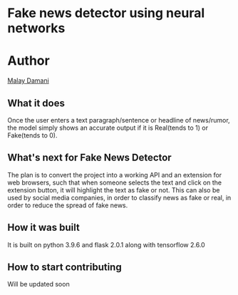# Fake news detector using neural networks

# Author

<a href="https://github.com/malay5">Malay Damani</a>

## What it does

Once the user enters a text paragraph/sentence or headline of news/rumor, the model simply shows an accurate output if it is Real(tends to 1) or Fake(tends to 0).

## What's next for Fake News Detector

The plan is to convert the project into a working API and an extension for web browsers, such that when someone selects the text and click on the extension button, it will highlight the text as fake or not. This can also be used by social media companies, in order to classify news as fake or real, in order to reduce the spread of fake news.

## How it was built

It is built on python 3.9.6 and flask 2.0.1 along with tensorflow 2.6.0


## How to start contributing

Will be updated soon
